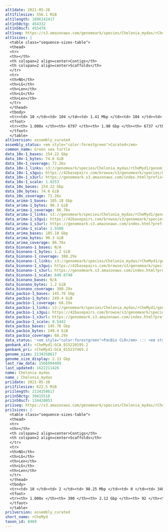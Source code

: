 ```yaml
---
alt1date: 2021-05-28
alt1filesize: 556.1 MiB
alt1length: 1896142417
alt1n50ctg: 454332
alt1n50scf: 455478
alt1seq: https://s3.amazonaws.com/genomeark/species/Chelonia_mydas/rCheMyd1/assembly_curated/rCheMyd1.alt.cur.20210528.fasta.gz
alt1sizes: |
  <table class="sequence-sizes-table">
  <thead>
  <tr>
  <th></th>
  <th colspan=2 align=center>Contigs</th>
  <th colspan=2 align=center>Scaffolds</th>
  </tr>
  <tr>
  <th>NG</th>
  <th>LG</th>
  <th>Len</th>
  <th>LG</th>
  <th>Len</th>
  </tr>
  </thead>
  <tbody>
  <tr><td> 10 </td><td> 104 </td><td> 1.41 Mbp </td><td> 104 </td><td> 1.41 Mbp </td></tr>  <tr><td> 20 </td><td> 265 </td><td> 1.00 Mbp </td><td> 265 </td><td> 1.00 Mbp </td></tr>  <tr><td> 30 </td><td> 483 </td><td> 0.77 Mbp </td><td> 482 </td><td> 0.77 Mbp </td></tr>  <tr><td> 40 </td><td> 766 </td><td> 0.59 Mbp </td><td> 765 </td><td> 0.59 Mbp </td></tr>  <tr style="background-color:#cccccc;"><td> 50 </td><td> 1133 </td><td> 454.33 Kbp </td><td> 1131 </td><td> 455.48 Kbp </td></tr>  <tr><td> 60 </td><td> 1612 </td><td> 347.26 Kbp </td><td> 1608 </td><td> 348.39 Kbp </td></tr>  <tr><td> 70 </td><td> 2261 </td><td> 249.02 Kbp </td><td> 2254 </td><td> 250.65 Kbp </td></tr>  <tr><td> 80 </td><td> 3157 </td><td> 180.84 Kbp </td><td> 3144 </td><td> 182.37 Kbp </td></tr>  <tr><td> 90 </td><td> 4412 </td><td> 125.81 Kbp </td><td> 4387 </td><td> 127.20 Kbp </td></tr>  <tr><td> 100 </td><td> 6796 </td><td> 220  bp </td><td> 6736 </td><td> 220  bp </td></tr>  </tbody>
  <tfoot>
  <tr><th> 1.000x </th><th> 6797 </th><th> 1.90 Gbp </th><th> 6737 </th><th> 1.90 Gbp </th></tr>
  </tfoot>
  </table>
alt1version: assembly_curated
assembly_status: <em style="color:forestgreen">Curated</em>
common_name: Green sea turtle
data_10x-1_bases: 154.22 Gbp
data_10x-1_bytes: 74.6 GiB
data_10x-1_coverage: 72.26x
data_10x-1_links: s3://genomeark/species/Chelonia_mydas/rCheMyd1/genomic_data/10x/<br>
data_10x-1_s3gui: https://42basepairs.com/browse/s3/genomeark/species/Chelonia_mydas/rCheMyd1/genomic_data/10x/
data_10x-1_s3url: https://genomeark.s3.amazonaws.com/index.html?prefix=species/Chelonia_mydas/rCheMyd1/genomic_data/10x/
data_10x-1_scale: 1.9253
data_10x_bases: 154.22 Gbp
data_10x_bytes: 74.6 GiB
data_10x_coverage: 72.26x
data_arima-1_bases: 185.18 Gbp
data_arima-1_bytes: 90.3 GiB
data_arima-1_coverage: 86.76x
data_arima-1_links: s3://genomeark/species/Chelonia_mydas/rCheMyd1/genomic_data/arima/<br>
data_arima-1_s3gui: https://42basepairs.com/browse/s3/genomeark/species/Chelonia_mydas/rCheMyd1/genomic_data/arima/
data_arima-1_s3url: https://genomeark.s3.amazonaws.com/index.html?prefix=species/Chelonia_mydas/rCheMyd1/genomic_data/arima/
data_arima-1_scale: 1.9108
data_arima_bases: 185.18 Gbp
data_arima_bytes: 90.3 GiB
data_arima_coverage: 86.76x
data_bionano-1_bases: N/A
data_bionano-1_bytes: 1.2 GiB
data_bionano-1_coverage: 380.29x
data_bionano-1_links: s3://genomeark/species/Chelonia_mydas/rCheMyd1/genomic_data/bionano/<br>
data_bionano-1_s3gui: https://42basepairs.com/browse/s3/genomeark/species/Chelonia_mydas/rCheMyd1/genomic_data/bionano/
data_bionano-1_s3url: https://genomeark.s3.amazonaws.com/index.html?prefix=species/Chelonia_mydas/rCheMyd1/genomic_data/bionano/
data_bionano-1_scale: 640.6740
data_bionano_bases: N/A
data_bionano_bytes: 1.2 GiB
data_bionano_coverage: 380.29x
data_pacbio-1_bases: 145.76 Gbp
data_pacbio-1_bytes: 249.4 GiB
data_pacbio-1_coverage: 68.29x
data_pacbio-1_links: s3://genomeark/species/Chelonia_mydas/rCheMyd1/genomic_data/pacbio/<br>
data_pacbio-1_s3gui: https://42basepairs.com/browse/s3/genomeark/species/Chelonia_mydas/rCheMyd1/genomic_data/pacbio/
data_pacbio-1_s3url: https://genomeark.s3.amazonaws.com/index.html?prefix=species/Chelonia_mydas/rCheMyd1/genomic_data/pacbio/
data_pacbio-1_scale: 0.5442
data_pacbio_bases: 145.76 Gbp
data_pacbio_bytes: 249.4 GiB
data_pacbio_coverage: 68.29x
data_status: '<em style="color:forestgreen">PacBio CLR</em> ::: <em style="color:forestgreen">10x</em> ::: <em style="color:forestgreen">Arima</em>'
genbank_alt: rCheMyd1:GCA_015220195.2
genbank_pri: rCheMyd1:GCA_015237465.2
genome_size: 2134358617
genome_size_display: 2.13 Gbp
last_raw_data: 1566994409
last_updated: 1622211426
name: Chelonia mydas
name_: Chelonia_mydas
pri1date: 2021-05-28
pri1filesize: 622.5 MiB
pri1length: 2134358617
pri1n50ctg: 39415510
pri1n50scf: 134428053
pri1seq: https://s3.amazonaws.com/genomeark/species/Chelonia_mydas/rCheMyd1/assembly_curated/rCheMyd1.pri.cur.20210528.fasta.gz
pri1sizes: |
  <table class="sequence-sizes-table">
  <thead>
  <tr>
  <th></th>
  <th colspan=2 align=center>Contigs</th>
  <th colspan=2 align=center>Scaffolds</th>
  </tr>
  <tr>
  <th>NG</th>
  <th>LG</th>
  <th>Len</th>
  <th>LG</th>
  <th>Len</th>
  </tr>
  </thead>
  <tbody>
  <tr><td> 10 </td><td> 2 </td><td> 98.25 Mbp </td><td> 0 </td><td> 348.27 Mbp </td></tr>  <tr><td> 20 </td><td> 4 </td><td> 79.44 Mbp </td><td> 1 </td><td> 262.51 Mbp </td></tr>  <tr><td> 30 </td><td> 7 </td><td> 62.58 Mbp </td><td> 2 </td><td> 204.12 Mbp </td></tr>  <tr><td> 40 </td><td> 11 </td><td> 45.40 Mbp </td><td> 3 </td><td> 142.32 Mbp </td></tr>  <tr style="background-color:#cccccc;"><td> 50 </td><td> 16 </td><td style="background-color:#88ff88;"> 39.42 Mbp </td><td> 4 </td><td style="background-color:#88ff88;"> 134.43 Mbp </td></tr>  <tr><td> 60 </td><td> 22 </td><td> 33.72 Mbp </td><td> 6 </td><td> 123.87 Mbp </td></tr>  <tr><td> 70 </td><td> 29 </td><td> 26.64 Mbp </td><td> 8 </td><td> 101.62 Mbp </td></tr>  <tr><td> 80 </td><td> 39 </td><td> 17.72 Mbp </td><td> 10 </td><td> 79.52 Mbp </td></tr>  <tr><td> 90 </td><td> 55 </td><td> 8.65 Mbp </td><td> 16 </td><td> 25.20 Mbp </td></tr>  <tr><td> 100 </td><td> 389 </td><td> 71  bp </td><td> 91 </td><td> 3.06 Kbp </td></tr>  </tbody>
  <tfoot>
  <tr><th> 1.000x </th><th> 390 </th><th> 2.12 Gbp </th><th> 92 </th><th> 2.13 Gbp </th></tr>
  </tfoot>
  </table>
pri1version: assembly_curated
short_name: rCheMyd
taxon_id: 8469
---
```

